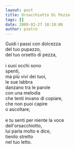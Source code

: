 ```yaml
---
layout: post
title: Orsacchiotto Di Pezza
tags: []
date: 2009-02-27 18:10:00
author: pietro
---
```

Guidi i passi con dolcezza<br/>del tuo pupazzo,<br/>del tuo orsetto di pezza,<br/><br/>i suoi occhi sono<br/>spenti,<br/>ma più vivi dei tuoi,<br/>le sue labbra<br/>danzano tra le parole<br/>con una melodia<br/>che tenti invano di copiare,<br/>che non puoi capire<br/>o ascoltare;<br/><br/>e tu senti per niente la voce<br/>dell'orsacchiotto,<br/>lui parla molto e dice,<br/>tienilo stretto<br/>nel tuo letto.
